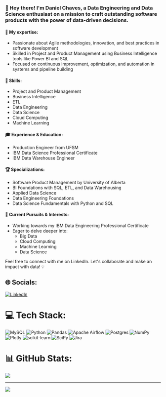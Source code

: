### 👋 Hey there! I'm Daniel Chaves, a Data Engineering and Data Science enthusiast on a mission to craft outstanding software products with the power of data-driven decisions.

#### 🚀 My expertise:
- Passionate about Agile methodologies, innovation, and best practices in software development
- Skilled in Project and Product Management using Business Intelligence tools like Power BI and SQL
- Focused on continuous improvement, optimization, and automation in systems and pipeline building

#### 💼 Skills:

- Project and Product Management
- Business Intelligence
- ETL
- Data Engineering
- Data Science
- Cloud Computing
- Machine Learning

#### 🎓 Experience & Education:

- Production Engineer from UFSM
- IBM Data Science Professional Certificate
- IBM Data Warehouse Engineer

#### 🏆 Specializations:

- Software Product Management by University of Alberta
- BI Foundations with SQL, ETL, and Data Warehousing
- Applied Data Science
- Data Engineering Foundations
- Data Science Fundamentals with Python and SQL

#### 🔭 Current Pursuits & Interests:

- Working towards my IBM Data Engineering Professional Certificate
- Eager to delve deeper into:
  - Big Data
  - Cloud Computing
  - Machine Learning
  - Data Science

Feel free to connect with me on LinkedIn. Let's collaborate and make an impact with data! 💡

## 🌐 Socials:
[![LinkedIn](https://img.shields.io/badge/LinkedIn-%230077B5.svg?logo=linkedin&logoColor=white)](https://linkedin.com/in/dmschaves) 

# 💻 Tech Stack:
![MySQL](https://img.shields.io/badge/mysql-%2300f.svg?style=for-the-badge&logo=mysql&logoColor=white) ![Python](https://img.shields.io/badge/python-3670A0?style=for-the-badge&logo=python&logoColor=ffdd54) ![Pandas](https://img.shields.io/badge/pandas-%23150458.svg?style=for-the-badge&logo=pandas&logoColor=white) ![Apache Airflow](https://img.shields.io/badge/Apache%20Airflow-017CEE?style=for-the-badge&logo=Apache%20Airflow&logoColor=white) ![Postgres](https://img.shields.io/badge/postgres-%23316192.svg?style=for-the-badge&logo=postgresql&logoColor=white) ![NumPy](https://img.shields.io/badge/numpy-%23013243.svg?style=for-the-badge&logo=numpy&logoColor=white) ![Plotly](https://img.shields.io/badge/Plotly-%233F4F75.svg?style=for-the-badge&logo=plotly&logoColor=white) ![scikit-learn](https://img.shields.io/badge/scikit--learn-%23F7931E.svg?style=for-the-badge&logo=scikit-learn&logoColor=white) ![SciPy](https://img.shields.io/badge/SciPy-%230C55A5.svg?style=for-the-badge&logo=scipy&logoColor=%white) ![Jira](https://img.shields.io/badge/jira-%230A0FFF.svg?style=for-the-badge&logo=jira&logoColor=white)

# 📊 GitHub Stats:


![](https://github-readme-stats.vercel.app/api/top-langs/?username=danielmschaves&theme=dark&hide_border=false&include_all_commits=false&count_private=false&layout=compact)

---
[![](https://visitcount.itsvg.in/api?id=danielmschaves&icon=0&color=0)](https://visitcount.itsvg.in)

<!-- Proudly created with GPRM ( https://gprm.itsvg.in ) -->
